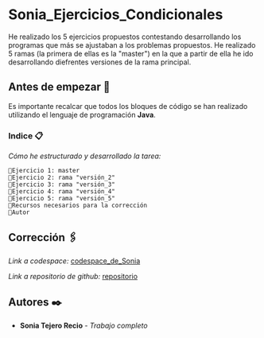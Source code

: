 # Sonia_Ejercicios_Condicionales

He realizado los 5 ejercicios propuestos contestando desarrollando los programas que más se ajustaban a los problemas propuestos. 
He realizado 5 ramas (la primera de ellas es la "master") en la que a partir de ella he ido desarrollando diefrentes versiones de la rama principal. 

## Antes de empezar 🚀

Es importante recalcar que todos los bloques de código se han realizado utilizando el lenguaje de programación **Java**. 


### Indice 📋
_Cómo he estructurado y desarrollado la tarea:_

```
📌Ejercicio 1: master 
📌Ejercicio 2: rama "versión_2"
📌Ejercicio 3: rama "versión_3"
📌Ejercicio 4: rama "versión_4"
📌Ejercicio 5: rama "versión_5"
📌Recursos necesarios para la corrección
📌Autor
```

## Corrección 🖇️
_Link a codespace:_ [codespace_de_Sonia](https://codespaces.new/SoniaTejeroRecio/entregaSoniaTejeroRecio)

_Link a repositorio de github:_ [repositorio](https://github.com/SoniaTejeroRecio/entregaSoniaTejeroRecio.git)


## Autores ✒️
* **Sonia Tejero Recio** - *Trabajo completo*
